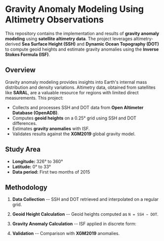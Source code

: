 # Gravity Anomaly Modeling Using Altimetry Observations

This repository contains the implementation and results of **gravity
anomaly modeling** using **satellite altimetry data**. The project
leverages altimetry-derived **Sea Surface Height (SSH)** and **Dynamic
Ocean Topography (DOT)** to compute geoid heights and estimate gravity
anomalies using the **Inverse Stokes Formula (ISF)**.

## Overview

Gravity anomaly modeling provides insights into Earth's internal mass
distribution and density variations. Altimetry data, obtained from
satellites like **SARAL**, are a valuable resource for regions with
limited direct measurements. This project:
- Collects and processes SSH and DOT data from **Open Altimeter Database
(OpenADB)**.
- Computes **geoid heights** on a 0.25° grid using SSH and DOT
differences.
- Estimates **gravity anomalies** with ISF.
- Validates results against the **XGM2019** global gravity model.

## Study Area

-   **Longitude:** 326° to 360°
-   **Latitude:** 0° to 33°
-   **Data period:** First two months of 2015

## Methodology

1.  **Data Collection** -- SSH and DOT retrieved and interpolated on a
    regular grid.

2.  **Geoid Height Calculation** -- Geoid heights computed as
    `N = SSH − DOT`.

3.  **Gravity Anomaly Calculation** -- ISF applied in discrete form:

4.  **Validation** -- Comparison with **XGM2019** anomalies.



